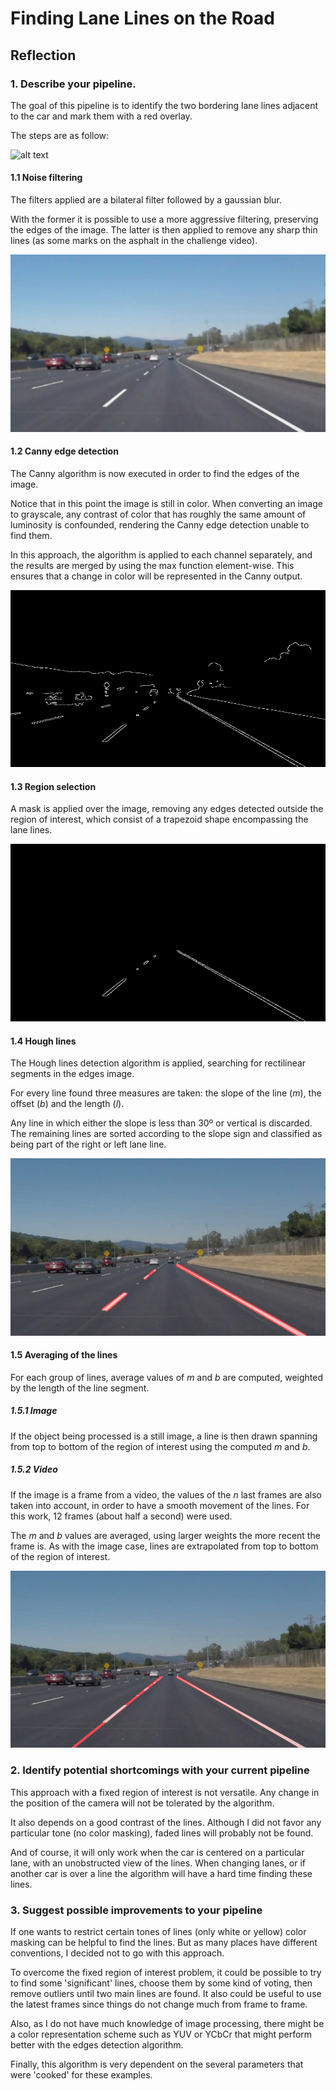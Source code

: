 # **Finding Lane Lines on the Road** 

## Reflection

### 1. Describe your pipeline.

The goal of this pipeline is to identify the two bordering lane lines adjacent to the car and mark them with a red overlay.

The steps are as follow:

![alt text][image1]


#### 1.1 Noise filtering

The filters applied are a bilateral filter followed by a gaussian blur.

With the former it is possible to use a more aggressive filtering, preserving the edges of the image.
The latter is then applied to remove any sharp thin lines (as some marks on the asphalt in the challenge video).

![alt text][image2]

#### 1.2 Canny edge detection

The Canny algorithm is now executed in order to find the edges of the image.

Notice that in this point the image is still in color. When converting an image to grayscale, any contrast of color that has
roughly the same amount of luminosity is confounded, rendering the Canny edge detection unable to find them.

In this approach, the algorithm is applied to each channel separately, and the results are merged by using the max function element-wise.
This ensures that a change in color will be represented in the Canny output.

![alt text][image3]

#### 1.3 Region selection

A mask is applied over the image, removing any edges detected outside the region of interest, which consist of a trapezoid shape encompassing
the lane lines.

![alt text][image4]

#### 1.4 Hough lines

The Hough lines detection algorithm is applied, searching for rectilinear segments in the edges image.

For every line found three measures are taken: the slope of the line (*m*), the offset (*b*) and the length (*l*).

Any line in which either the slope is less than 30º or vertical is discarded. The remaining lines are sorted according to the slope sign
and classified as being part of the right or left lane line.

![alt text][image5]

#### 1.5 Averaging of the lines

For each group of lines, average values of *m* and *b* are computed, weighted by the length of the line segment.

##### 1.5.1 Image

If the object being processed is a still image, a line is then drawn spanning from top to bottom of the region of interest using the computed *m* and *b*.

##### 1.5.2 Video

If the image is a frame from a video, the values of the *n* last frames are also taken into account, in order to have a smooth movement of the lines.
For this work, 12 frames (about half a second) were used.

The *m* and *b* values are averaged, using larger weights the more recent the frame is. As with the image case, lines are extrapolated from top to bottom
of the region of interest.

![alt text][image6]

### 2. Identify potential shortcomings with your current pipeline

This approach with a fixed region of interest is not versatile. Any change in the position of the camera will not be tolerated by the algorithm.

It also depends on a good contrast of the lines. Although I did not favor any particular tone (no color masking), faded lines will probably not be
found.

And of course, it will only work when the car is centered on a particular lane, with an unobstructed view of the lines. When changing lanes, or if another
car is over a line the algorithm will have a hard time finding these lines.



### 3. Suggest possible improvements to your pipeline

If one wants to restrict certain tones of lines (only white or yellow) color masking can be helpful to find the lines. But as many places have different
conventions, I decided not to go with this approach.

To overcome the fixed region of interest problem, it could be possible to try to find some 'significant' lines, choose them by some kind of voting,
then remove outliers until two main lines are found.
It also could be useful to use the latest frames since things do not change much from frame to frame.

Also, as I do not have much knowledge of image processing, there might be a color representation scheme such as YUV or YCbCr that might perform better
with the edges detection algorithm.

Finally, this algorithm is very dependent on the several parameters that were 'cooked' for these examples.



[image1]: ./test_images/solidWhiteCurve.jpg "Original"
[image2]: ./test_images_output/solidWhiteCurve_filter.jpg "Bilateral and gaussian filtering"
[image3]: ./test_images_output/solidWhiteCurve_canny.jpg "Canny edge detection"
[image4]: ./test_images_output/solidWhiteCurve_roi.jpg "Region of interest"
[image5]: ./test_images_output/solidWhiteCurve_lines.jpg "Hough lines"
[image6]: ./test_images_output/solidWhiteCurve.jpg "Final"

